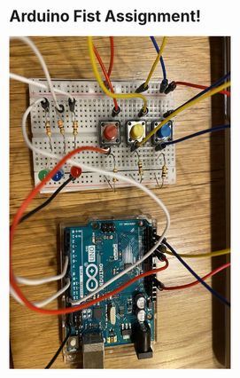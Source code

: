 # Arduino Fist Assignment!

<img src="https://github.com/FairyyGenie/introToIM/blob/main/June14/IMG_8845.jpg" width="400" height="600">
